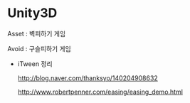 # Unity3D

Asset : 벽피하기 게임

Avoid : 구슬피하기 게임


- iTween 정리

  http://blog.naver.com/thanksyo/140204908632

  http://www.robertpenner.com/easing/easing_demo.html
